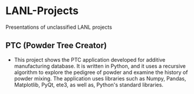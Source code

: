 # LANL-Projects
Presentations of unclassified LANL projects

## PTC (Powder Tree Creator)
* This project shows the PTC application developed for additive manufacturing database. It is written in Python, and it uses a recursive algorithm to explore the pedigree of powder and examine the history of powder mixing. The application uses libraries such as Numpy, Pandas, Matplotlib, PyQt, ete3, as well as, Python's standard libraries.
